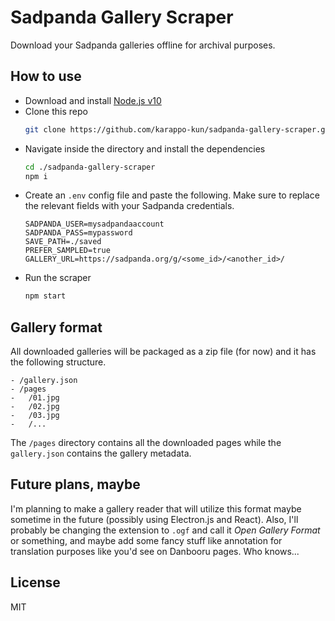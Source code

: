 # Sadpanda Gallery Scraper

Download your Sadpanda galleries offline for archival purposes.

## How to use

- Download and install [Node.js v10](https://nodejs.org/en/)
- Clone this repo
  ```bash
  git clone https://github.com/karappo-kun/sadpanda-gallery-scraper.git
  ```
- Navigate inside the directory and install the dependencies
  ```bash
  cd ./sadpanda-gallery-scraper
  npm i
  ```
- Create an `.env` config file and paste the following. Make sure to replace the relevant fields with your Sadpanda credentials.
  ```
  SADPANDA_USER=mysadpandaaccount
  SADPANDA_PASS=mypassword
  SAVE_PATH=./saved
  PREFER_SAMPLED=true
  GALLERY_URL=https://sadpanda.org/g/<some_id>/<another_id>/
  ```
- Run the scraper
  ```bash
  npm start
  ```

## Gallery format

All downloaded galleries will be packaged as a zip file (for now) and it has the following structure.

```
- /gallery.json
- /pages
-   /01.jpg
-   /02.jpg
-   /03.jpg
-   /...
```

The `/pages` directory contains all the downloaded pages while the `gallery.json` contains the gallery metadata.

## Future plans, maybe

I'm planning to make a gallery reader that will utilize this format maybe sometime in the future (possibly using Electron.js and React). Also, I'll probably be changing the extension to `.ogf` and call it _Open Gallery Format_ or something, and maybe add some fancy stuff like annotation for translation purposes like you'd see on Danbooru pages. Who knows...

## License

MIT
